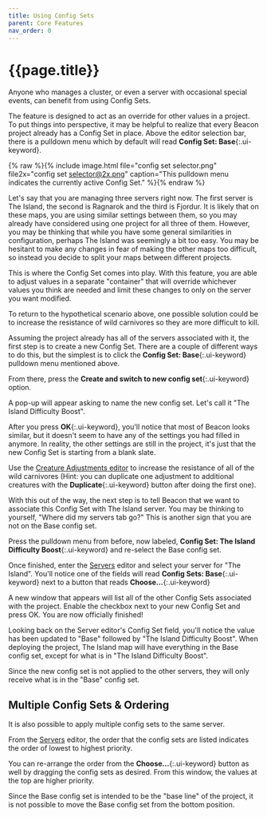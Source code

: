 ```yaml
---
title: Using Config Sets
parent: Core Features
nav_order: 0
---
```

# {{page.title}}
Anyone who manages a cluster, or even a server with occasional special events, can benefit from using Config Sets.

The feature is designed to act as an override for other values in a project. To put things into perspective, it may be helpful to realize that every Beacon project already has a Config Set in place. Above the editor selection bar, there is a pulldown menu which by default will read **Config Set: Base**{:.ui-keyword}.

{% raw %}{% include image.html file="config set selector.png" file2x="config set selector@2x.png" caption="This pulldown menu indicates the currently active Config Set." %}{% endraw %}

Let's say that you are managing three servers right now. The first server is The Island, the second is Ragnarok and the third is Fjordur. It is likely that on these maps, you are using similar settings between them, so you may already have considered using one project for all three of them. However, you may be thinking that while you have some general similarities in configuration, perhaps The Island was seemingly a bit too easy. You may be hesitant to make any changes in fear of making the other maps too difficult, so instead you decide to split your maps between different projects.

This is where the Config Set comes into play. With this feature, you are able to adjust values in a separate "container" that will override whichever values you think are needed and limit these changes to only on the server you want modified.

To return to the hypothetical scenario above, one possible solution could be to increase the resistance of wild carnivores so they are more difficult to kill.

Assuming the project already has all of the servers associated with it, the first step is to create a new Config Set. There are a couple of different ways to do this, but the simplest is to click the **Config Set: Base**{:.ui-keyword} pulldown menu mentioned above.

From there, press the **Create and switch to new config set**{:.ui-keyword} option. 

A pop-up will appear asking to name the new config set. Let's call it "The Island Difficulty Boost".

After you press **OK**{:.ui-keyword}, you'll notice that most of Beacon looks similar, but it doesn't seem to have any of the settings you had filled in anymore. In reality, the other settings are still in the project, it's just that the new Config Set is starting from a blank slate.

Use the [Creature Adjustments editor](/configs/dinoadjustments/) to increase the resistance of all of the wild carnivores (Hint: you can duplicate one adjustment to additional creatures with the **Duplicate**{:.ui-keyword} button after doing the first one).

With this out of the way, the next step is to tell Beacon that we want to associate this Config Set with The Island server. You may be thinking to yourself, "Where did my servers tab go?" This is another sign that you are not on the Base config set.

Press the pulldown menu from before, now labeled, **Config Set: The Island Difficulty Boost**{:.ui-keyword} and re-select the Base config set.

Once finished, enter the [Servers](/configs/deployments/) editor and select your server for "The Island". You'll notice one of the fields will read **Config Sets: Base**{:.ui-keyword} next to a button that reads **Choose...**{:.ui-keyword}

A new window that appears will list all of the other Config Sets associated with the project. Enable the checkbox next to your new Config Set and press OK. You are now officially finished!

Looking back on the Server editor's Config Set field, you'll notice the value has been updated to "Base" followed by "The Island Difficulty Boost". When deploying the project, The Island map will have everything in the Base config set, except for what is in "The Island Difficulty Boost".

Since the new config set is not applied to the other servers, they will only receive what is in the "Base" config set.

## Multiple Config Sets & Ordering

It is also possible to apply multiple config sets to the same server. 

From the [Servers](/configs/deployments/) editor, the order that the config sets are listed indicates the order of lowest to highest priority. 

You can re-arrange the order from the **Choose...**{:.ui-keyword} button as well by dragging the config sets as desired. From this window, the values at the top are higher priority. 

Since the Base config set is intended to be the "base line" of the project, it is not possible to move the Base config set from the bottom position.



